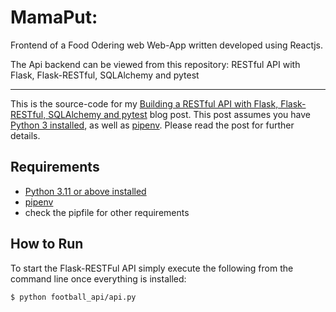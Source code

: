 # MamaPut:

 Frontend of a Food Odering web Web-App written developed using Reactjs.

 The Api backend can be viewed from this repository: 
 RESTful API with Flask, Flask-RESTful, SQLAlchemy and pytest

---

This is the source-code for my [Building a RESTful API with Flask, Flask-RESTful, SQLAlchemy and pytest](https://ericbernier.com/flask-restful-api) blog post. This post assumes you have [Python 3 installed](https://realpython.com/installing-python/), as well as [pipenv](https://pipenv-fork.readthedocs.io/en/latest/install.html#installing-pipenv). Please read the post for further details.

## Requirements

- [Python 3.11 or above installed](https://realpython.com/installing-python/)
- [pipenv](https://pipenv-fork.readthedocs.io/en/latest/install.html#installing-pipenv)
- check the pipfile for other requirements

## How to Run

To start the Flask-RESTFul API simply execute the following from the command line once everything is installed:

```bash
$ python football_api/api.py
```
